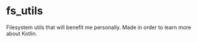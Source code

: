 # fs_utils
Filesystem utils that will benefit me personally. Made in order to learn more about Kotlin. 
